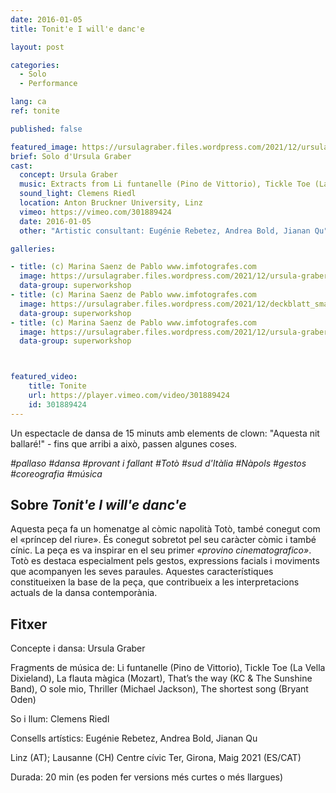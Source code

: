 ```yaml
---
date: 2016-01-05
title: Tonit'e I will'e danc'e

layout: post

categories:
  - Solo
  - Performance

lang: ca
ref: tonite

published: false

featured_image: https://ursulagraber.files.wordpress.com/2021/12/ursula-graber009_small.jpg?w=500&fit=crop
brief: Solo d'Ursula Graber
cast:
  concept: Ursula Graber
  music: Extracts from Li funtanelle (Pino de Vittorio), Tickle Toe (La Vella Dixieland), The Magic Flute (Mozart), That’s the way (KC & The Sunshine Band), O sole mio, Thriller (Michael Jackson), The shortest song (Bryant Oden)
  sound_light: Clemens Riedl
  location: Anton Bruckner University, Linz
  vimeo: https://vimeo.com/301889424
  date: 2016-01-05
  other: "Artistic consultant: Eugénie Rebetez, Andrea Bold, Jianan Qu"

galleries:

- title: (c) Marina Saenz de Pablo www.imfotografes.com
  image: https://ursulagraber.files.wordpress.com/2021/12/ursula-graber012_small.jpg?w=2000&fit=crop
  data-group: superworkshop
- title: (c) Marina Saenz de Pablo www.imfotografes.com
  image: https://ursulagraber.files.wordpress.com/2021/12/deckblatt_small-1.jpg?w=2000&fit=crop
  data-group: superworkshop
- title: (c) Marina Saenz de Pablo www.imfotografes.com
  image: https://ursulagraber.files.wordpress.com/2021/12/ursula-graber011_small.jpg?w=2000&fit=crop
  data-group: superworkshop



featured_video:
    title: Tonite
    url: https://player.vimeo.com/video/301889424
    id: 301889424
---
```


Un espectacle de dansa de 15 minuts amb elements de clown: "Aquesta nit ballaré!" - fins que arribi a això, passen algunes coses.

*#pallaso #dansa #provant i fallant #Totò #sud d'Itàlia #Nàpols #gestos #coreografia #música*

<!--plop-->

## Sobre *Tonit'e I will'e danc'e*

Aquesta peça fa un homenatge al còmic napolità Totò, també conegut com el «príncep del riure». És conegut sobretot pel seu caràcter còmic i també cínic. La peça es va inspirar en el seu primer <i>«provino cinematografico»</i>. Totò es destaca especialment pels gestos, expressions facials i moviments que acompanyen les seves paraules. Aquestes característiques constitueixen la base de la peça, que contribueix a les interpretacions actuals de la dansa contemporània.

<!--plop-->

## Fitxer

Concepte i dansa: Ursula Graber

Fragments de música de: Li funtanelle (Pino de Vittorio), Tickle Toe (La Vella Dixieland), La flauta màgica (Mozart), That’s the way (KC & The Sunshine Band), O sole mio, Thriller (Michael Jackson), The shortest song (Bryant Oden)

So i llum: Clemens Riedl

Consells artístics: Eugénie Rebetez, Andrea Bold, Jianan Qu   

Linz (AT); Lausanne (CH)
Centre cívic Ter, Girona, Maig 2021 (ES/CAT)

Durada: 20 min (es poden fer versions més curtes o més llargues)

<!--[![Tonit'e I will'e danc'e](https://i.vimeocdn.com/video/746500438_640.jpg)](https://player.vimeo.com/video/301889424)-->
